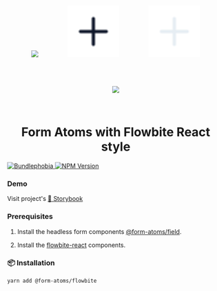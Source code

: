 <div align="center">
<div align="center">
  <img width="120" style="margin: 32px" src="https://raw.githubusercontent.com/form-atoms/field/main/public/form-atoms-field.svg">
   <img width="120" style="margin: 32px" src="https://raw.githubusercontent.com/form-atoms/flowbite/main/public/plus-dark.svg#gh-light-mode-only">
   <img width="120" style="margin: 32px" src="https://raw.githubusercontent.com/form-atoms/flowbite/main/public/plus-light.svg#gh-dark-mode-only">
   <img width="110" style="margin: 32px" src="https://github.com/themesberg/flowbite-react/blob/main/apps/web/public/android-chrome-192x192.png?raw=true">
   </div>
  <h1>Form Atoms with Flowbite React style</h1>
</div>

<a aria-label="Minzipped size" href="https://bundlephobia.com/result?p=%40form-atoms/flowbite">
  <img alt="Bundlephobia" src="https://img.shields.io/bundlephobia/minzip/%40form-atoms/flowbite?style=for-the-badge&labelColor=24292e">
</a>
<a aria-label="NPM version" href="https://www.npmjs.com/package/%40form-atoms/flowbite">
  <img alt="NPM Version" src="https://img.shields.io/npm/v/%40form-atoms/flowbite?style=for-the-badge&labelColor=24292e">
</a>

### Demo

Visit project's [🎨 Storybook](https://form-atoms.github.io/flowbite/)

### Prerequisites

1. Install the headless form components [@form-atoms/field](https://github.com/form-atoms/field#readme).

2. Install the [flowbite-react](https://github.com/themesberg/flowbite-react) components.

### 📦 Installation

```
yarn add @form-atoms/flowbite
```
